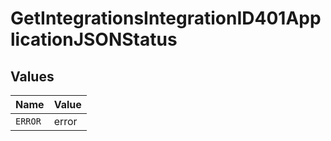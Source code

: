 # GetIntegrationsIntegrationID401ApplicationJSONStatus


## Values

| Name    | Value   |
| ------- | ------- |
| `ERROR` | error   |